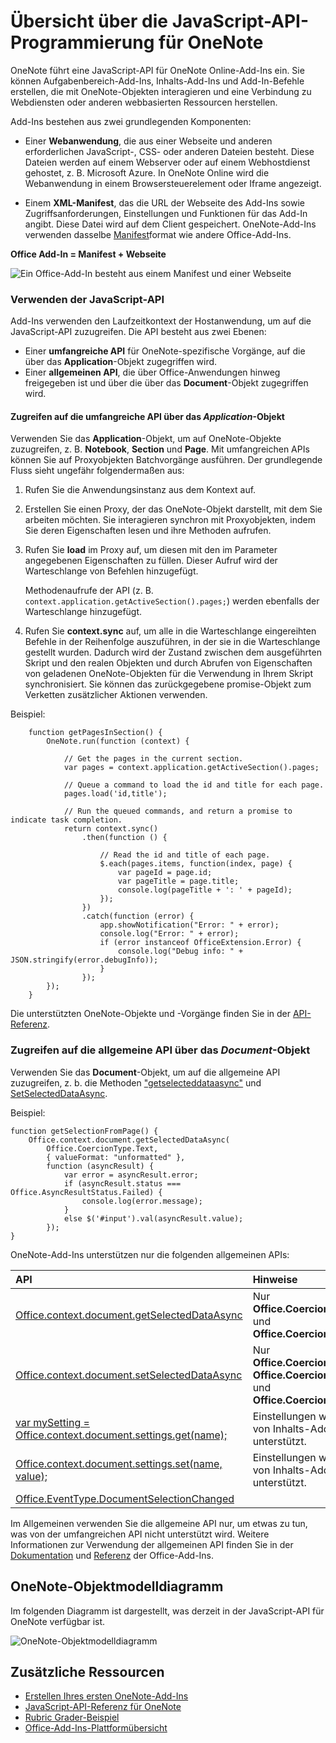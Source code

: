 # Übersicht über die JavaScript-API-Programmierung für OneNote

OneNote führt eine JavaScript-API für OneNote Online-Add-Ins ein. Sie können Aufgabenbereich-Add-Ins, Inhalts-Add-Ins und Add-In-Befehle erstellen, die mit OneNote-Objekten interagieren und eine Verbindung zu Webdiensten oder anderen webbasierten Ressourcen herstellen.

Add-Ins bestehen aus zwei grundlegenden Komponenten:

- Einer **Webanwendung**, die aus einer Webseite und anderen erforderlichen JavaScript-, CSS- oder anderen Dateien besteht. Diese Dateien werden auf einem Webserver oder auf einem Webhostdienst gehostet, z. B. Microsoft Azure. In OneNote Online wird die Webanwendung in einem Browsersteuerelement oder Iframe angezeigt.
    
- Einem **XML-Manifest**, das die URL der Webseite des Add-Ins sowie Zugriffsanforderungen, Einstellungen und Funktionen für das Add-In angibt. Diese Datei wird auf dem Client gespeichert. OneNote-Add-Ins verwenden dasselbe [Manifest](https://dev.office.com/docs/add-ins/overview/add-in-manifests)format wie andere Office-Add-Ins.

**Office Add-In = Manifest + Webseite**

![Ein Office-Add-In besteht aus einem Manifest und einer Webseite](../../images/onenote-add-in.png)

### Verwenden der JavaScript-API

Add-Ins verwenden den Laufzeitkontext der Hostanwendung, um auf die JavaScript-API zuzugreifen. Die API besteht aus zwei Ebenen: 

- Einer **umfangreiche API** für OneNote-spezifische Vorgänge, auf die über das **Application**-Objekt zugegriffen wird.
- Einer **allgemeinen API**, die über Office-Anwendungen hinweg freigegeben ist und über die über das **Document**-Objekt zugegriffen wird.

#### Zugreifen auf die umfangreiche API über das *Application*-Objekt

Verwenden Sie das **Application**-Objekt, um auf OneNote-Objekte zuzugreifen, z. B. **Notebook**, **Section** und **Page**. Mit umfangreichen APIs können Sie auf Proxyobjekten Batchvorgänge ausführen. Der grundlegende Fluss sieht ungefähr folgendermaßen aus: 

1. Rufen Sie die Anwendungsinstanz aus dem Kontext auf.

2. Erstellen Sie einen Proxy, der das OneNote-Objekt darstellt, mit dem Sie arbeiten möchten. Sie interagieren synchron mit Proxyobjekten, indem Sie deren Eigenschaften lesen und ihre Methoden aufrufen. 

3. Rufen Sie **load** im Proxy auf, um diesen mit den im Parameter angegebenen Eigenschaften zu füllen. Dieser Aufruf wird der Warteschlange von Befehlen hinzugefügt. 

   Methodenaufrufe der API (z. B. `context.application.getActiveSection().pages;`) werden ebenfalls der Warteschlange hinzugefügt.
    
4. Rufen Sie **context.sync** auf, um alle in die Warteschlange eingereihten Befehle in der Reihenfolge auszuführen, in der sie in die Warteschlange gestellt wurden. Dadurch wird der Zustand zwischen dem ausgeführten Skript und den realen Objekten und durch Abrufen von Eigenschaften von geladenen OneNote-Objekten für die Verwendung in Ihrem Skript synchronisiert. Sie können das zurückgegebene promise-Objekt zum Verketten zusätzlicher Aktionen verwenden.

Beispiel: 

```
    function getPagesInSection() {
        OneNote.run(function (context) {
            
            // Get the pages in the current section.
            var pages = context.application.getActiveSection().pages;
            
            // Queue a command to load the id and title for each page.            
            pages.load('id,title');
            
            // Run the queued commands, and return a promise to indicate task completion.
            return context.sync()
                .then(function () {
                    
                    // Read the id and title of each page. 
                    $.each(pages.items, function(index, page) {
                        var pageId = page.id;
                        var pageTitle = page.title;
                        console.log(pageTitle + ': ' + pageId); 
                    });
                })
                .catch(function (error) {
                    app.showNotification("Error: " + error);
                    console.log("Error: " + error);
                    if (error instanceof OfficeExtension.Error) {
                        console.log("Debug info: " + JSON.stringify(error.debugInfo));
                    }
                });
        });
    }
```

Die unterstützten OneNote-Objekte und -Vorgänge finden Sie in der [API-Referenz](../../reference/onenote/onenote-add-ins-javascript-reference.md).

### Zugreifen auf die allgemeine API über das *Document*-Objekt

Verwenden Sie das **Document**-Objekt, um auf die allgemeine API zuzugreifen, z. b. die Methoden ["getselecteddataasync"](https://dev.office.com/reference/add-ins/shared/document.getselecteddataasync) und [SetSelectedDataAsync](https://dev.office.com/reference/add-ins/shared/document.setselecteddataasync). 

Beispiel:  

```
function getSelectionFromPage() {
    Office.context.document.getSelectedDataAsync(
        Office.CoercionType.Text,
        { valueFormat: "unformatted" },
        function (asyncResult) {
            var error = asyncResult.error;
            if (asyncResult.status === Office.AsyncResultStatus.Failed) {
                console.log(error.message);
            }
            else $('#input').val(asyncResult.value);
        });
}
```
OneNote-Add-Ins unterstützen nur die folgenden allgemeinen APIs:

| API | Hinweise |
|:------|:------|
| [Office.context.document.getSelectedDataAsync](https://msdn.microsoft.com/en-us/library/office/fp142294.aspx) | Nur **Office.CoercionType.Text** und **Office.CoercionType.Matrix** |
| [Office.context.document.setSelectedDataAsync](https://msdn.microsoft.com/en-us/library/office/fp142145.aspx) | Nur **Office.CoercionType.Text**, **Office.CoercionType.Image** und **Office.CoercionType.Html** | 
| [var mySetting = Office.context.document.settings.get(name);](https://msdn.microsoft.com/en-us/library/office/fp142180.aspx) | Einstellungen werden nur von Inhalts-Add-Ins unterstützt. | 
| [Office.context.document.settings.set(name, value);](https://msdn.microsoft.com/en-us/library/office/fp161063.aspx) | Einstellungen werden nur von Inhalts-Add-Ins unterstützt. | 
| [Office.EventType.DocumentSelectionChanged](https://dev.office.com/reference/add-ins/shared/document.selectionchanged.event) ||

Im Allgemeinen verwenden Sie die allgemeine API nur, um etwas zu tun, was von der umfangreichen API nicht unterstützt wird. Weitere Informationen zur Verwendung der allgemeinen API finden Sie in der [Dokumentation](https://dev.office.com/docs/add-ins/overview/office-add-ins) und [Referenz](https://dev.office.com/reference/add-ins/javascript-api-for-office) der Office-Add-Ins.


<a name="om-diagram"></a>
## OneNote-Objektmodelldiagramm 
Im folgenden Diagramm ist dargestellt, was derzeit in der JavaScript-API für OneNote verfügbar ist.

  ![OneNote-Objektmodelldiagramm](../../images/onenote-om.png)


## Zusätzliche Ressourcen

- [Erstellen Ihres ersten OneNote-Add-Ins](onenote-add-ins-getting-started.md)
- [JavaScript-API-Referenz für OneNote](../../reference/onenote/onenote-add-ins-javascript-reference.md)
- [Rubric Grader-Beispiel](https://github.com/OfficeDev/OneNote-Add-in-Rubric-Grader)
- [Office-Add-Ins-Plattformübersicht](https://dev.office.com/docs/add-ins/overview/office-add-ins)
